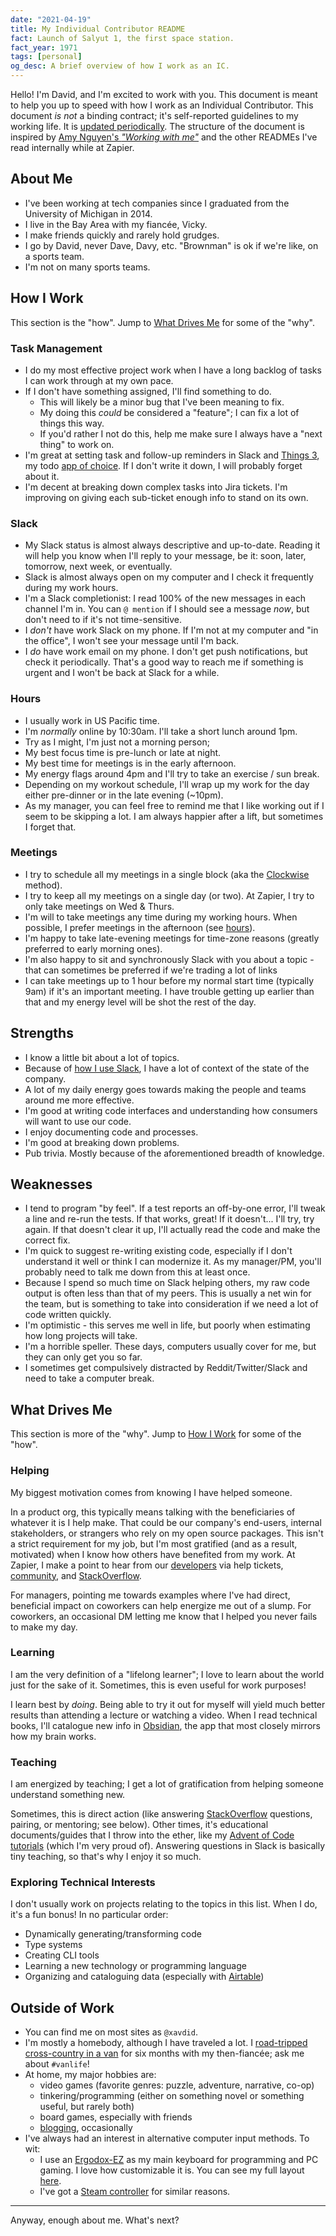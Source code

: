 ```yaml
---
date: "2021-04-19"
title: My Individual Contributor README
fact: Launch of Salyut 1, the first space station.
fact_year: 1971
tags: [personal]
og_desc: A brief overview of how I work as an IC.
---
```


Hello! I'm David, and I'm excited to work with you. This document is meant to help you up to speed with how I work as an Individual Contributor. This document _is not_ a binding contract; it's self-reported guidelines to my working life. It is [updated periodically](https://github.com/xavdid/website/commits/source/posts/my-ic-readme/index.md). The structure of the document is inspired by [Amy Nguyen's _"Working with me"_](https://amy.dev/?p=979) and the other READMEs I've read internally while at Zapier.

## About Me

- I've been working at tech companies since I graduated from the University of Michigan in 2014.
- I live in the Bay Area with my fiancée, Vicky.
- I make friends quickly and rarely hold grudges.
- I go by David, never Dave, Davy, etc. "Brownman" is ok if we're like, on a sports team.
- I'm not on many sports teams.

## How I Work

This section is the "how". Jump to [What Drives Me](#what-drives-me) for some of the "why".

### Task Management

- I do my most effective project work when I have a long backlog of tasks I can work through at my own pace.
- If I don't have something assigned, I'll find something to do.
  - This will likely be a minor bug that I've been meaning to fix.
  - My doing this _could_ be considered a "feature"; I can fix a lot of things this way.
  - If you'd rather I not do this, help me make sure I always have a "next thing" to work on.
- I'm great at setting task and follow-up reminders in Slack and [Things 3](https://culturedcode.com/things/), my todo [app of choice](/blog/post/my-perfect-task-app/). If I don't write it down, I will probably forget about it.
- I'm decent at breaking down complex tasks into Jira tickets. I'm improving on giving each sub-ticket enough info to stand on its own.

### Slack

- My Slack status is almost always descriptive and up-to-date. Reading it will help you know when I'll reply to your message, be it: soon, later, tomorrow, next week, or eventually.
- Slack is almost always open on my computer and I check it frequently during my work hours.
- I'm a Slack completionist: I read 100% of the new messages in each channel I'm in. You can `@ mention` if I should see a message _now_, but don't need to if it's not time-sensitive.
- I _don't_ have work Slack on my phone. If I'm not at my computer and "in the office", I won't see your message until I'm back.
- I _do_ have work email on my phone. I don't get push notifications, but check it periodically. That's a good way to reach me if something is urgent and I won't be back at Slack for a while.

### Hours

- I usually work in US Pacific time.
- I'm _normally_ online by 10:30am. I'll take a short lunch around 1pm.
- Try as I might, I'm just not a morning person;
- My best focus time is pre-lunch or late at night.
- My best time for meetings is in the early afternoon.
- My energy flags around 4pm and I'll try to take an exercise / sun break.
- Depending on my workout schedule, I'll wrap up my work for the day either pre-dinner or in the late evening (~10pm).
- As my manager, you can feel free to remind me that I like working out if I seem to be skipping a lot. I am always happier after a lift, but sometimes I forget that.

### Meetings

- I try to schedule all my meetings in a single block (aka the [Clockwise](https://www.getclockwise.com/) method).
- I try to keep all my meetings on a single day (or two). At Zapier, I try to only take meetings on Wed & Thurs.
- I'm will to take meetings any time during my working hours. When possible, I prefer meetings in the afternoon (see [hours](#hours)).
- I'm happy to take late-evening meetings for time-zone reasons (greatly preferred to early morning ones).
- I'm also happy to sit and synchronously Slack with you about a topic - that can sometimes be preferred if we're trading a lot of links
- I can take meetings up to 1 hour before my normal start time (typically 9am) if it's an important meeting. I have trouble getting up earlier than that and my energy level will be shot the rest of the day.

## Strengths

- I know a little bit about a lot of topics.
- Because of [how I use Slack](#slack), I have a lot of context of the state of the company.
- A lot of my daily energy goes towards making the people and teams around me more effective.
- I'm good at writing code interfaces and understanding how consumers will want to use our code.
- I enjoy documenting code and processes.
- I'm good at breaking down problems.
- Pub trivia. Mostly because of the aforementioned breadth of knowledge.

## Weaknesses

- I tend to program "by feel". If a test reports an off-by-one error, I'll tweak a line and re-run the tests. If that works, great! If it doesn't... I'll try, try again. If that doesn't clear it up, I'll actually read the code and make the correct fix.
- I'm quick to suggest re-writing existing code, especially if I don't understand it well or think I can modernize it. As my manager/PM, you'll probably need to talk me down from this at least once.
- Because I spend so much time on Slack helping others, my raw code output is often less than that of my peers. This is usually a net win for the team, but is something to take into consideration if we need a lot of code written quickly.
- I'm optimistic - this serves me well in life, but poorly when estimating how long projects will take.
- I'm a horrible speller. These days, computers usually cover for me, but they can only get you so far.
- I sometimes get compulsively distracted by Reddit/Twitter/Slack and need to take a computer break.

## What Drives Me

This section is more of the "why". Jump to [How I Work](#how-i-work) for some of the "how".

### Helping

My biggest motivation comes from knowing I have helped someone.

In a product org, this typically means talking with the beneficiaries of whatever it is I help make. That could be our company's end-users, internal stakeholders, or strangers who rely on my open source packages. This isn't a strict requirement for my job, but I'm most gratified (and as a result, motivated) when I know how others have benefited from my work. At Zapier, I make a point to hear from our [developers](https://www.youtube.com/watch?v=Vhh_GeBPOhs) via help tickets, [community](https://community.zapier.com/developer-discussion-13), and [StackOverflow](https://stackoverflow.com/users/1825390/xavdid).

For managers, pointing me towards examples where I've had direct, beneficial impact on coworkers can help energize me out of a slump. For coworkers, an occasional DM letting me know that I helped you never fails to make my day.

### Learning

I am the very definition of a "lifelong learner"; I love to learn about the world just for the sake of it. Sometimes, this is even useful for work purposes!

I learn best by _doing_. Being able to try it out for myself will yield much better results than attending a lecture or watching a video. When I read technical books, I'll catalogue new info in [Obsidian](https://obsidian.md/), the app that most closely mirrors how my brain works.

### Teaching

I am energized by teaching; I get a lot of gratification from helping someone understand something new.

Sometimes, this is direct action (like answering [StackOverflow](https://stackoverflow.com/users/1825390/xavdid) questions, pairing, or mentoring; see below). Other times, it's educational documents/guides that I throw into the ether, like my [Advent of Code tutorials](https://github.com/xavdid/advent-of-code/tree/main/solutions/2020/day_1) (which I'm very proud of). Answering questions in Slack is basically tiny teaching, so that's why I enjoy it so much.

### Exploring Technical Interests

I don't usually work on projects relating to the topics in this list. When I do, it's a fun bonus! In no particular order:

- Dynamically generating/transforming code
- Type systems
- Creating CLI tools
- Learning a new technology or programming language
- Organizing and cataloguing data (especially with [Airtable](https://airtable.com/))

## Outside of Work

- You can find me on most sites as `@xavdid`.
- I'm mostly a homebody, although I have traveled a lot. I [road-tripped cross-country in a van](https://www.instagram.com/serenitythevan/) for six months with my then-fiancée; ask me about `#vanlife`!
- At home, my major hobbies are:
  - video games (favorite genres: puzzle, adventure, narrative, co-op)
  - tinkering/programming (either on something novel or something useful, but rarely both)
  - board games, especially with friends
  - [blogging](/blog), occasionally
- I've always had an interest in alternative computer input methods. To wit:
  - I use an [Ergodox-EZ](https://ergodox-ez.com/) as my main keyboard for programming and PC gaming. I love how customizable it is. You can see my full layout [here](https://configure.zsa.io/ergodox-ez/layouts/LMnJ6/latest/0).
  - I've got a [Steam controller](https://en.wikipedia.org/wiki/Steam_Controller) for similar reasons.

---

Anyway, enough about me. What's next?
